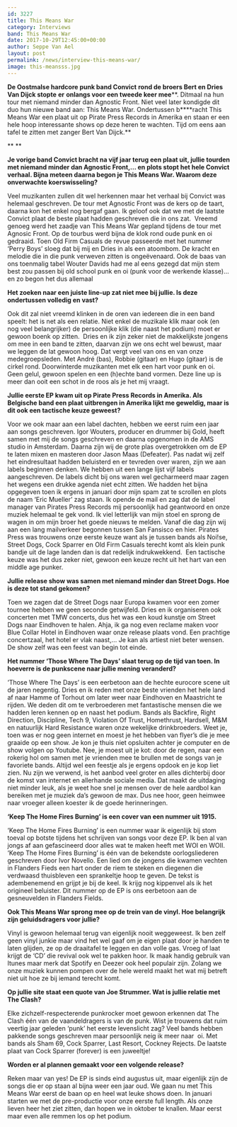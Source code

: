 ```yaml
---
id: 3227
title: This Means War
category: Interviews
band: This Means War
date: 2017-10-29T12:45:00+00:00
author: Seppe Van Ael
layout: post
permalink: /news/interview-this-means-war/
image: this-meansss.jpg
---
```

**De Oostmalse hardcore punk band Convict** **rond de broers Bert en Dries Van Dijck stopte** **er** **onlangs voor een tweede keer mee****. Ditmaal na hun tour met niemand minder dan Agnostic Front. Niet veel later kondigde dit duo hun nieuwe band aan: This Means War. Ondertussen b****racht This Means War een plaat uit op Pirate Press Records in Amerika en staan er een hele hoop interessante shows op deze heren te wachten. Tijd om eens aan tafel te zitten met zanger Bert Van Dijck.**

** **

**Je vorige band Convict bracht na vijf jaar terug een plaat uit, jullie tourden met niemand minder dan Agnostic Front,… en plots stopt het hele Convict verhaal. Bijna meteen daarna begon je This Means War. Waarom deze onverwachte koerswisseling?** 

Veel muzikanten zullen dit wel herkennen maar het verhaal bij Convict was helemaal geschreven. De tour met Agnostic Front was de kers op de taart, daarna kon het enkel nog bergaf gaan. Ik geloof ook dat we met de laatste Convict plaat de beste plaat hadden geschreven die in ons zat.  Vreemd genoeg werd het zaadje van This Means War gepland tijdens de tour met Agnosic Front. Op de tourbus werd bijna de klok rond oude punk en oi gedraaid. Toen Old Firm Casuals de revue passeerde met het nummer ‘Perry Boys’ sloeg dat bij mij en Dries in als een atoombom. De kracht en melodie die in die punk verweven zitten is ongeëvenaard. Ook de baas van ons toenmalig tabel Wouter Davids had me al eens gezegd dat mijn stem best zou passen bij old school punk en oi (punk voor de werkende klasse)… en zo begon het dus allemaal

**Het zoeken naar een juiste line-up zat niet mee bij jullie. Is deze ondertussen volledig en vast?**

Ook dit zal niet vreemd klinken in de oren van iedereen die in een band speelt: het is net als een relatie. Niet enkel de muzikale klik maar ook (en nog veel belangrijker) de persoonlijke klik (die naast het podium) moet er gewoon boenk op zitten.  Dries en ik zijn zeker niet de makkelijkste jongens om mee in een band te zitten, daarvan zijn we ons echt wel bewust, maar we leggen de lat gewoon hoog. Dat vergt veel van ons en van onze medegroepsleden. Met André (bas), Robbie (gitaar) en Hugo (gitaar) is de cirkel rond. Doorwinterde muzikanten met elk een hart voor punk en oi. Geen gelul, gewoon spelen en een (h)echte band vormen. Deze line up is meer dan ooit een schot in de roos als je het mij vraagt.

**Jullie eerste EP kwam uit op Pirate Press Records in Amerika. Als Belgische band een plaat uitbrengen in Amerika lijkt me geweldig, maar is dit ook een tactische keuze geweest?**

Voor we ook maar aan een label dachten, hebben we eerst ruim een jaar aan songs geschreven. Igor Wouters, producer en drummer bij Gold, heeft samen met mij de songs geschreven en daarna opgenomen in de AMS studio in Amsterdam. Daarna zijn wij de grote plas overgetrokken om de EP te laten mixen en masteren door Jason Maas (Defeater). Pas nadat wij zelf het eindresultaat hadden beluisterd en er tevreden over waren, zijn we aan labels beginnen denken. We hebben uit een lange lijst vijf labels aangeschreven. De labels dicht bij ons waren wel gecharmeerd maar zagen het wegens een drukke agenda niet echt zitten. We hadden het bijna opgegeven toen ik ergens in januari door mijn spam zat te scrollen en plots de naam ‘Eric Mueller’ zag staan. Ik opende de mail en zag dat de label manager van Pirates Press Records mij persoonlijk had geantwoord en onze muziek helemaal te gek vond. Ik viel letterlijk van mijn stoel en sprong de wagen in om mijn broer het goede nieuws te melden. Vanaf die dag zijn wij aan een lang mailverkeer begonnen tussen San Fansisco en hier. Pirates Press was trouwens onze eerste keuze want als je tussen bands als Noi!se, Street Dogs, Cock Sparrer en Old Firm Casuals terecht komt als klein punk bandje uit de lage landen dan is dat redelijk indrukwekkend.  Een tactische keuze was het dus zeker niet, gewoon een keuze recht uit het hart van een middle age punker.

**Jullie release show was samen met niemand minder dan Street Dogs. Hoe is deze tot stand gekomen?**

Toen we zagen dat de Street Dogs naar Europa kwamen voor een zomer tournee hebben we geen seconde getwijfeld. Dries en ik organiseren ook concerten met TMW concerts, dus het was een koud kunstje om Street Dogs naar Eindhoven te halen. Ahja, ik ga nog even reclame maken voor Blue Collar Hotel in Eindhoven waar onze release plaats vond. Een prachtige concertzaal, het hotel er vlak naast,… Je kan als artiest niet beter wensen. De show zelf was een feest van begin tot einde.

**Het nummer ‘Those Where The Days’ slaat terug op de tijd van toen. In hoeverre is de punkscene naar jullie mening veranderd?**

‘Those Where The Days’ is een eerbetoon aan de hechte eurocore scene uit de jaren negentig. Dries en ik reden met onze beste vrienden het hele land af naar Hamme of Torhout om later weer naar Eindhoven en Maastricht te rijden. We deden dit om te verbroederen met fantastische mensen die we hadden leren kennen op en naast het podium. Bands als Backfire, Right Direction, Discipline, Tech 9, Violation Of Trust, Homethrust, Hardsell, M&M en natuurlijk Hard Resistance waren onze wekelijke drinkbroeders. Weet je, toen was er nog geen internet en moest je het hebben van flyer’s die je mee graaide op een show. Je kon je thuis niet opsluiten achter je computer en de show volgen op Youtube. Nee, je moest uit je kot: door de regen, naar een rokerig hol om samen met je vrienden mee te brullen met de songs van je favoriete bands. Altijd wel een feestje als je ergens opdook en je kop liet zien. Nu zijn we verwend, is het aanbod veel groter en alles dichterbij door de komst van internet en allerhande sociale media. Dat maakt de uitdaging niet minder leuk, als je weet hoe snel je mensen over de hele aardbol kan bereiken met je muziek da’s gewoon de max. Dus nee hoor, geen heimwee naar vroeger alleen koester ik de goede herinneringen.

**‘Keep The Home Fires Burning’ is een cover van een nummer uit 1915.**

‘Keep The Home Fires Burning’ is een nummer waar ik eigenlijk bij stom toeval op botste tijdens het schrijven van songs voor deze EP. Ik ben al van jongs af aan gefascineerd door alles wat te maken heeft met WOI en WOII. ‘Keep The Home Fires Burning’ is één van de bekendste oorlogsliederen geschreven door Ivor Novello. Een lied om de jongens die kwamen vechten in Flanders Fieds een hart onder de riem te steken en diegenen die verdwaasd thuisbleven een sprankeltje hoop te geven. De tekst is adembenemend en grijpt je bij de keel. Ik krijg nog kippenvel als ik het origineel beluister. Dit nummer op de EP is ons eerbetoon aan de gesneuvelden in Flanders Fields.

**Ook This Means War sprong mee op de trein van de vinyl. Hoe belangrijk zijn geluidsdragers voor jullie?** 

Vinyl is gewoon helemaal terug van eigenlijk nooit weggeweest. Ik ben zelf geen vinyl junkie maar vind het wel gaaf om je eigen plaat door je handen te laten glijden, ze op de draaitafel te leggen en dan volle gas. Vroeg of laat krijgt de ‘CD’ die revival ook wel te pakken hoor. Ik maak handig gebruik van Itunes maar merk dat Spotify en Deezer ook heel populair zijn. Zolang we onze muziek kunnen pompen over de hele wereld maakt het wat mij betreft niet uit hoe ze bij iemand terecht komt.

**Op jullie site staat een quote van Joe Strummer. Wat is jullie relatie met The Clash?** 

Elke zichzelf-respecterende punkrocker moet gewoon erkennen dat The Clash één van de vaandeldragers is van de punk. Wist je trouwens dat ruim veertig jaar geleden ‘punk’ het eerste levenslicht zag? Veel bands hebben pakkende songs geschreven maar persoonlijk neig ik meer naar  oi. Met bands als Sham 69, Cock Sparrer, Last Resort, Cockney Rejects. De laatste plaat van Cock Sparrer (forever) is een juweeltje!

**Worden er al plannen gemaakt voor een volgende release?** 

Reken maar van yes! De EP is sinds eind augustus uit, maar eigenlijk zijn de songs die er op staan al bijna weer een jaar oud. We gaan nu met This Means War eerst de baan op en heel wat leuke shows doen. In januari starten we met de pre-productie voor onze eerste full length. Als onze lieven heer het ziet zitten, dan hopen we in oktober te knallen. Maar eerst maar even alle remmen los op het podium.
